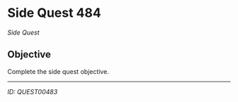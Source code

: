 # Side Quest 484

*Side Quest*

## Objective
Complete the side quest objective.

---
*ID: QUEST00483*